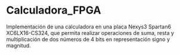 # Calculadora_FPGA

Implementación de una calculadora en una placa Nexys3 Spartan6 XC6LX16-CS324, que permita
realizar operaciones de suma, resta y multiplicación de dos números de 4 bits en representación signo
y magnitud.
